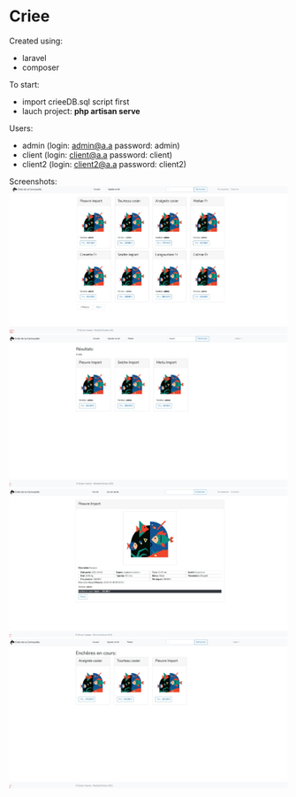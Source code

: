 # Criee
Created using:
* laravel
* composer

To start:
* import crieeDB.sql script first
* lauch project: **php artisan serve**

Users:
* admin (login: admin@a.a password: admin)
* client (login: client@a.a password: client)
* client2 (login: client2@a.a password: client2)

Screenshots:
![alt text](https://github.com/OpTi9/Criee/blob/main/screenshots/crieeMain.jpg)
![alt text](https://github.com/OpTi9/Criee/blob/main/screenshots/crieeSearch.jpg)
![alt text](https://github.com/OpTi9/Criee/blob/main/screenshots/crieeLot.jpg)
![alt text](https://github.com/OpTi9/Criee/blob/main/screenshots/crieeCart.jpg)
